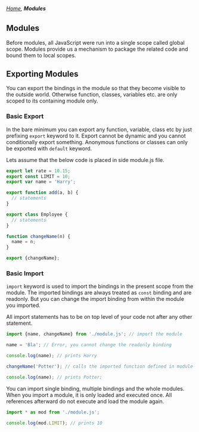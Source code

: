 ###### *[Home](https://tashbalrai.github.io)*, **Modules**

## Modules
Before modules, all JavaScript were run into a single scope called global scope. Modules provide us a mechanism to package the related code and bound them to local scopes.

## Exporting Modules
You can export the bindings in the module so that they become visible to the outside world. Otherwise function, classes, variables etc. are only scoped to its containing module only.

### Basic Export
In the bare minimum you can export any function, variable, class etc by just prefixing ```export``` keyword to it. Export cannot be dynamic and you cannot conditionally export something. Anonymous functions or classes can only be exported with ```default``` keyword.

Lets assume that the below code is placed in side module.js file.
```javascript
export let rate = 10.15;
export const LIMIT = 10;
export var name = 'Harry';

export function add(a, b) {
  // statements
}

export class Employee {
  // statements
}

function changeName(n) {
  name = n;
}

export {changeName};
```

### Basic Import
```import``` keyword is used to import the bindings in the present scope from the module. The imported bindings are always treated as ```const``` binding and are readonly. But you can change the import binding from within the module you imported.

All import statements has to be on top level of your code not after any other statement.

```javascript
import {name, changeName} from './module.js'; // import the module

name = 'Bla'; // Error, you cannot change the readonly binding

console.log(name); // prints Harry

changeName('Potter'); // calls the imported function defined in module

console.log(name); // prints Potter;
```

You can import single binding, multiple bindings and the whole modules. When you import a module, it is only loaded and executed once. All references afterward do not execute and load the module again.

```javascript
import * as mod from './module.js';

console.log(mod.LIMIT); // prints 10
```
